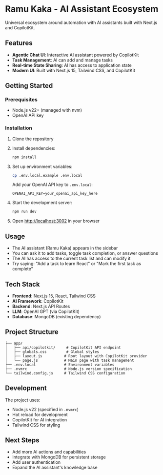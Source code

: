 # Ramu Kaka - AI Assistant Ecosystem

Universal ecosystem around automation with AI assistants built with Next.js and CopilotKit.

## Features

- **Agentic Chat UI**: Interactive AI assistant powered by CopilotKit
- **Task Management**: AI can add and manage tasks
- **Real-time State Sharing**: AI has access to application state
- **Modern UI**: Built with Next.js 15, Tailwind CSS, and CopilotKit

## Getting Started

### Prerequisites

- Node.js v22+ (managed with nvm)
- OpenAI API key

### Installation

1. Clone the repository
2. Install dependencies:
   ```bash
   npm install
   ```

3. Set up environment variables:
   ```bash
   cp .env.local.example .env.local
   ```
   Add your OpenAI API key to `.env.local`:
   ```
   OPENAI_API_KEY=your_openai_api_key_here
   ```

4. Start the development server:
   ```bash
   npm run dev
   ```

5. Open [http://localhost:3002](http://localhost:3002) in your browser

## Usage

- The AI assistant (Ramu Kaka) appears in the sidebar
- You can ask it to add tasks, toggle task completion, or answer questions
- The AI has access to the current task list and can modify it
- Try saying: "Add a task to learn React" or "Mark the first task as complete"

## Tech Stack

- **Frontend**: Next.js 15, React, Tailwind CSS
- **AI Framework**: CopilotKit
- **Backend**: Next.js API Routes
- **LLM**: OpenAI GPT (via CopilotKit)
- **Database**: MongoDB (existing dependency)

## Project Structure

```
├── app/
│   ├── api/copilotkit/     # CopilotKit API endpoint
│   ├── globals.css         # Global styles
│   ├── layout.js          # Root layout with CopilotKit provider
│   └── page.js            # Main page with task management
├── .env.local             # Environment variables
├── .nvmrc                 # Node.js version specification
└── tailwind.config.js     # Tailwind CSS configuration
```

## Development

The project uses:
- Node.js v22 (specified in `.nvmrc`)
- Hot reload for development
- CopilotKit for AI integration
- Tailwind CSS for styling

## Next Steps

- Add more AI actions and capabilities
- Integrate with MongoDB for persistent storage
- Add user authentication
- Expand the AI assistant's knowledge base